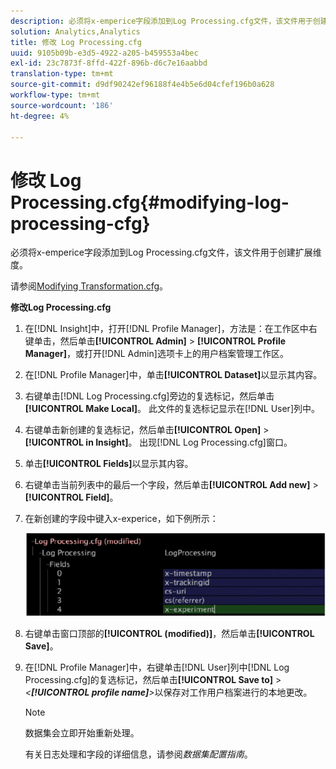 ```yaml
---
description: 必须将x-emperice字段添加到Log Processing.cfg文件，该文件用于创建扩展维度。
solution: Analytics,Analytics
title: 修改 Log Processing.cfg
uuid: 9105b09b-e3d5-4922-a205-b459553a4bec
exl-id: 23c7873f-8ffd-422f-896b-d6c7e16aabbd
translation-type: tm+mt
source-git-commit: d9df90242ef96188f4e4b5e6d04cfef196b0a628
workflow-type: tm+mt
source-wordcount: '186'
ht-degree: 4%

---
```


# 修改 Log Processing.cfg{#modifying-log-processing-cfg}

必须将x-emperice字段添加到Log Processing.cfg文件，该文件用于创建扩展维度。

请参阅[Modifying Transformation.cfg](../../../home/c-undst-ctrld-exp/c-vw-rslts/t-mod-trfmtn.md#task-d61b02853a82492c9a76e3c5fe8a3fb6)。

**修改Log Processing.cfg**

1. 在[!DNL Insight]中，打开[!DNL Profile Manager]，方法是：在工作区中右键单击，然后单击&#x200B;**[!UICONTROL Admin]** > **[!UICONTROL Profile Manager]**，或打开[!DNL Admin]选项卡上的用户档案管理工作区。
1. 在[!DNL Profile Manager]中，单击&#x200B;**[!UICONTROL Dataset]**&#x200B;以显示其内容。
1. 右键单击[!DNL Log Processing.cfg]旁边的复选标记，然后单击&#x200B;**[!UICONTROL Make Local]**。 此文件的复选标记显示在[!DNL User]列中。
1. 右键单击新创建的复选标记，然后单击&#x200B;**[!UICONTROL Open]** > **[!UICONTROL in Insight]**。 出现[!DNL Log Processing.cfg]窗口。
1. 单击&#x200B;**[!UICONTROL Fields]**&#x200B;以显示其内容。
1. 右键单击当前列表中的最后一个字段，然后单击&#x200B;**[!UICONTROL Add new]** > **[!UICONTROL Field]**。
1. 在新创建的字段中键入x-experice，如下例所示：

   ![步骤信息](assets/logprocessing.png)

1. 右键单击窗口顶部的&#x200B;**[!UICONTROL (modified)]**，然后单击&#x200B;**[!UICONTROL Save]**。
1. 在[!DNL Profile Manager]中，右键单击[!DNL User]列中[!DNL Log Processing.cfg]的复选标记，然后单击&#x200B;**[!UICONTROL Save to]** > *&lt;**[!UICONTROL profile name]**>*&#x200B;以保存对工作用户档案进行的本地更改。

   >[!NOTE]
   >
   >数据集会立即开始重新处理。

   有关日志处理和字段的详细信息，请参阅&#x200B;*数据集配置指南*。
